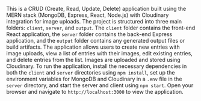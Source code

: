 
This is a CRUD (Create, Read, Update, Delete) application built using the MERN stack (MongoDB, Express, React, Node.js) 
with Cloudinary integration for image uploads. The project is structured into three main folders: `client`, `server`, and `output`. 
The `client` folder contains the front-end React application, the `server` folder contains the back-end Express application, 
and the `output` folder contains any generated output files or build artifacts. 
The application allows users to create new entries with image uploads, view a list of entries with their images, edit existing entries, and delete entries from the list. 
Images are uploaded and stored using Cloudinary. To run the application, install the necessary dependencies in both the `client` and `server` directories using `npm install`, 
set up the environment variables for MongoDB and Cloudinary in a `.env` file in the `server` directory, and start the server and client using `npm start`. 
Open your browser and navigate to `http://localhost:3000` to view the application.
